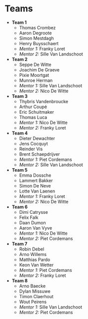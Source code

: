 <!-- markdownlint-disable -->
# Teams

* **Team 1**
  * Thomas Crombez
  * Aaron Degroote
  * Simon Mestdagh
  * Henry Buysschaert
  * *Mentor 1:* Franky Loret
  * *Mentor 2:* Sille Van Landschoot
* **Team 2**
  * Seppe De Witte
  * Joachim De Graeve
  * Pixie Moortgat
  * Munroe Herman
  * *Mentor 1:* Sille Van Landschoot
  * *Mentor 2:* Nico De Witte
* **Team 3**
  * Thybris Vandenbroucke
  * Arthur Coupé
  * Eric Schuitmaker
  * Thomas Luca
  * *Mentor 1:* Nico De Witte
  * *Mentor 2:* Franky Loret
* **Team 4**
  * Dieter Dewachter
  * Jens Cocquyt
  * Reinder Vis
  * Brent Schaepdrijver
  * *Mentor 1:* Piet Cordemans
  * *Mentor 2:* Sille Van Landschoot
* **Team 5**
  * Emma Dossche
  * Lammert Bakker
  * Simon De Neve
  * Lotte Van Laenen
  * *Mentor 1:* Franky Loret
  * *Mentor 2:* Nico De Witte
* **Team 6**
  * Dimi Catrysse
  * Felix Falk
  * Daan Dumon
  * Aaron Van Vyve
  * *Mentor 1:* Nico De Witte
  * *Mentor 2:* Piet Cordemans
* **Team 7**
  * Robin Debel
  * Arno Willems
  * Matthias Pardo
  * Keon Van Wetter
  * *Mentor 1:* Piet Cordemans
  * *Mentor 2:* Franky Loret
* **Team 8**
  * Arno Baecke
  * Dylan Missuwe
  * Timon Claerhout
  * Wout Peirens
  * *Mentor 1:* Sille Van Landschoot
  * *Mentor 2:* Piet Cordemans